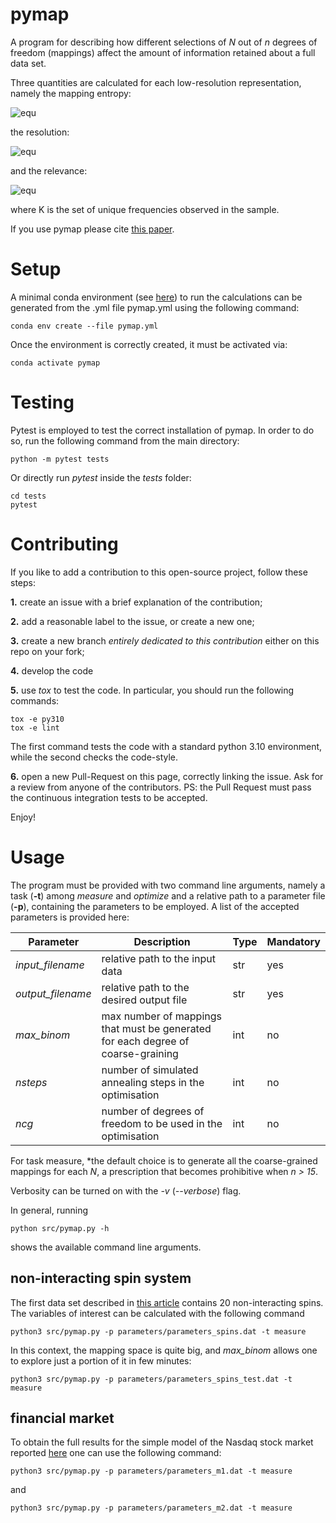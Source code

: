 # pymap

A program for describing how different selections of *N* out of *n* degrees of freedom (mappings) affect the amount of information retained about a full data set.

Three quantities are calculated for each low-resolution representation, namely the mapping entropy:

![equ](https://latex.codecogs.com/gif.latex?S_{map}&space;=&space;\sum_{\phi}p(\phi)&space;\ln\left(\frac{p(\phi)}{\overline{p(\phi)}}&space;\right))

the resolution:

![equ](https://latex.codecogs.com/gif.latex?H_{s}&space;=&space;-\sum_{\phi}p(\phi)&space;\ln\left(p(\phi)\right))

and the relevance:

![equ](https://latex.codecogs.com/gif.latex?H_{k}&space;=&space;-\sum_{K}p(k)\ln\left(p(k)\right).)

where K is the set of unique frequencies observed in the sample.

If you use pymap please cite [this paper](https://journals.aps.org/pre/abstract/10.1103/PhysRevE.106.044101).


# Setup

A minimal conda environment (see [here](https://docs.conda.io/projects/conda/en/latest/user-guide/install/index.html)) to run the calculations can be generated from the .yml file pymap.yml using the following command:

```
conda env create --file pymap.yml
```

Once the environment is correctly created, it must be activated via:

```
conda activate pymap
```

# Testing

Pytest is employed to test the correct installation of pymap. In order to do so, run the following command from the main directory:

```
python -m pytest tests
```

Or directly run *pytest* inside the *tests* folder:

```
cd tests
pytest
```

# Contributing

If you like to add a contribution to this open-source project, follow these steps:

**1.** create an issue with a brief explanation of the contribution;

**2.** add a reasonable label to the issue, or create a new one;

**3.** create a new branch *entirely dedicated to this contribution* either on this repo on your fork;

**4.** develop the code

**5.** use *tox* to test the code. In particular, you should run the following commands:

```
tox -e py310
tox -e lint  
``` 

The first command tests the code with a standard python 3.10 environment, while the second checks the code-style.
    
**6.** open a new Pull-Request on this page, correctly linking the issue. Ask for a review from anyone of the contributors. PS: the Pull Request must pass the continuous integration tests to be accepted.

Enjoy!

# Usage

The program must be provided with two command line arguments, namely a task (**-t**) among *measure* and *optimize* and a relative path to a parameter file (**-p**), containing the parameters to be employed. A list of the accepted parameters is provided here:

| Parameter | Description | Type | Mandatory |
| ----------- | ----------- | ---- | ------- |
| *input_filename* | relative path to the input data | str | yes |
| *output_filename* | relative path to the desired output file | str | yes |
| *max_binom* | max number of mappings that must be generated for each degree of coarse-graining | int | no |
| *nsteps* | number of simulated annealing steps in the optimisation | int | no |
| *ncg* | number of degrees of freedom to be used in the optimisation | int | no |


For task measure, *the default choice is to generate all the coarse-grained mappings for each *N*, a prescription that becomes prohibitive when *n > 15*.

Verbosity can be turned on with the *-v* (*--verbose*) flag.

In general, running

```
python src/pymap.py -h
```

shows the available command line arguments.

## non-interacting spin system

The first data set described in [this article](https://journals.aps.org/pre/abstract/10.1103/PhysRevE.106.044101) contains 20 non-interacting spins. The variables of interest can be calculated with the following command

```
python3 src/pymap.py -p parameters/parameters_spins.dat -t measure
```

In this context, the mapping space is quite big, and *max_binom* allows one to explore just a portion of it in few minutes: 

```
python3 src/pymap.py -p parameters/parameters_spins_test.dat -t measure
```

## financial market

To obtain the full results for the simple model of the Nasdaq stock market reported [here](https://journals.aps.org/pre/abstract/10.1103/PhysRevE.106.044101) one can use the following command:

```
python3 src/pymap.py -p parameters/parameters_m1.dat -t measure
```

and 

```
python3 src/pymap.py -p parameters/parameters_m2.dat -t measure
```
